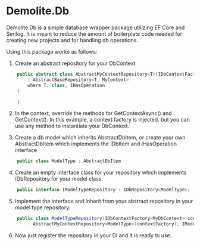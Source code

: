 # Demolite.Db

Demolite.Db is a simple database wrapper package utilizing EF Core and Serilog.
It is meant to reduce the amount of boilerplate code needed for creating new projects and for handling db operations.

Using this package works as follows:

1. Create an abstract repository for your DbContext
```csharp
    public abstract class AbstractMyContextRepository<T>(IDbContextFactory<MyDbContext> contextFactory)
        : AbstractBaseRepository<T, MyContext> 
        where T: class, IHasOperation
    {
        
    }
```

2. In the context, override the methods for GetContextAsync() and GetContext().
In this example, a context factory is injected, but you can use any method to instantiate your DbContext.


3. Create a db model which inherits AbstractDbItem, or create your own AbstractDbItem which implements the IDbItem and IHasOperation interface
```csharp
    public class ModelType : AbstractDbItem
```

4. Create an empty interface class for your repository which implements IDbRepository for your model class.
```csharp
    public interface IModelTypeRepository : IDbRepository<ModelType>;
```

5. Implement the interface and inherit from your abstract repository in your model type repository:
```csharp
    public class ModelTypeRepository(IDbContextFactory<MyDbContext> contextFactory) 
        : AbstractMyContextRepository<ModelType>(contextFactory), IModelTypeRepository
```

6. Now just register the repository in your DI and it is ready to use.